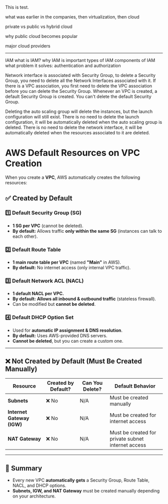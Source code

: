 This is test.

what was earlier in the companies, then virtualization, then cloud

private vs public vs hybrid cloud

why public cloud becomes popular

major cloud providers

---

IAM
what is IAM?
why IAM is important
types of IAM
components of IAM
what problem it solves: authentication and authorization

Network interface is associated with Security Group, to delete a Security Group, you need to delete all the Network Interfaces associated with it.
If there is a VPC association, you first need to delete the VPC association before you can delete the Security Group.
Whenever an VPC is created, a default Security Group is created. You can't delete the default Security Group.

Deleting the auto scaling group will delete the instances, but the launch configuration will still exist.
There is no need to delete the launch configuration, it will be automatically deleted when the auto scaling group is deleted.
There is no need to delete the network interface, it will be automatically deleted when the resources associated to it are deleted.

# AWS Default Resources on VPC Creation

When you create a **VPC**, AWS automatically creates the following resources:

## ✅ Created by Default
### 1️⃣ Default Security Group (SG)
- **1 SG per VPC** (cannot be deleted).
- **By default:** Allows traffic **only within the same SG** (instances can talk to each other).

### 2️⃣ Default Route Table
- **1 main route table per VPC** (named **"Main"** in AWS).
- **By default:** No internet access (only internal VPC traffic).

### 3️⃣ Default Network ACL (NACL)
- **1 default NACL per VPC.**
- **By default:** **Allows all inbound & outbound traffic** (stateless firewall).
- Can be modified but **cannot be deleted**.

### 4️⃣ Default DHCP Option Set
- Used for **automatic IP assignment & DNS resolution**.
- **By default:** Uses AWS-provided DNS servers.
- **Cannot be deleted**, but you can create a custom one.

---

## ❌ Not Created by Default (Must Be Created Manually)
| Resource            | Created by Default? | Can You Delete? | Default Behavior |
|---------------------|----------------|---------------|----------------|
| **Subnets**         | ❌ No  | N/A | Must be created manually |
| **Internet Gateway (IGW)** | ❌ No  | N/A | Must be created for internet access |
| **NAT Gateway**     | ❌ No  | N/A | Must be created for private subnet internet access |

---

## 🔹 Summary
- Every new VPC **automatically gets** a Security Group, Route Table, NACL, and DHCP options.
- **Subnets, IGW, and NAT Gateway** must be created manually depending on your architecture.


